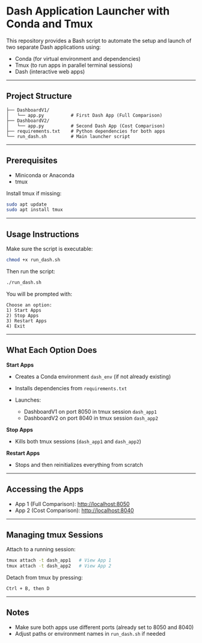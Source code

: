 # Dash Application Launcher with Conda and Tmux

This repository provides a Bash script to automate the setup and launch of two separate Dash applications using:

* Conda (for virtual environment and dependencies)
* Tmux (to run apps in parallel terminal sessions)
* Dash (interactive web apps)

---

## Project Structure

```
├── DashboardV1/
│   └── app.py          # First Dash App (Full Comparison)
├── DashboardV2/
│   └── app.py          # Second Dash App (Cost Comparison)
├── requirements.txt    # Python dependencies for both apps
└── run_dash.sh         # Main launcher script
```

---

## Prerequisites

* Miniconda or Anaconda
* tmux

Install tmux if missing:

```bash
sudo apt update
sudo apt install tmux
```

---

## Usage Instructions

Make sure the script is executable:

```bash
chmod +x run_dash.sh
```

Then run the script:

```bash
./run_dash.sh
```

You will be prompted with:

```
Choose an option:
1) Start Apps
2) Stop Apps
3) Restart Apps
4) Exit
```

---

## What Each Option Does

**Start Apps**

* Creates a Conda environment `dash_env` (if not already existing)
* Installs dependencies from `requirements.txt`
* Launches:

  * DashboardV1 on port 8050 in tmux session `dash_app1`
  * DashboardV2 on port 8040 in tmux session `dash_app2`

**Stop Apps**

* Kills both tmux sessions (`dash_app1` and `dash_app2`)

**Restart Apps**

* Stops and then reinitializes everything from scratch

---

## Accessing the Apps

* App 1 (Full Comparison): [http://localhost:8050](http://localhost:8050)
* App 2 (Cost Comparison): [http://localhost:8040](http://localhost:8040)

---

## Managing tmux Sessions

Attach to a running session:

```bash
tmux attach -t dash_app1   # View App 1
tmux attach -t dash_app2   # View App 2
```

Detach from tmux by pressing:

```
Ctrl + B, then D
```

---

## Notes

* Make sure both apps use different ports (already set to 8050 and 8040)
* Adjust paths or environment names in `run_dash.sh` if needed

